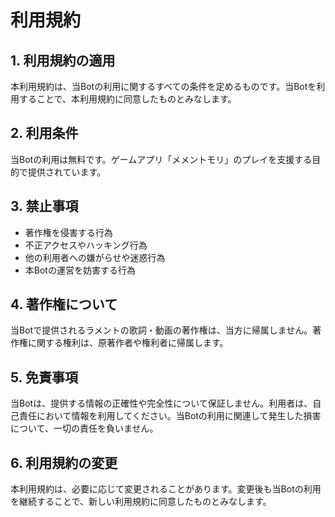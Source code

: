 # 利用規約

## 1. 利用規約の適用
本利用規約は、当Botの利用に関するすべての条件を定めるものです。当Botを利用することで、本利用規約に同意したものとみなします。

## 2. 利用条件
当Botの利用は無料です。ゲームアプリ「メメントモリ」のプレイを支援する目的で提供されています。

## 3. 禁止事項
- 著作権を侵害する行為
- 不正アクセスやハッキング行為
- 他の利用者への嫌がらせや迷惑行為
- 本Botの運営を妨害する行為

## 4. 著作権について
当Botで提供されるラメントの歌詞・動画の著作権は、当方に帰属しません。著作権に関する権利は、原著作者や権利者に帰属します。

## 5. 免責事項
当Botは、提供する情報の正確性や完全性について保証しません。利用者は、自己責任において情報を利用してください。当Botの利用に関連して発生した損害について、一切の責任を負いません。

## 6. 利用規約の変更
本利用規約は、必要に応じて変更されることがあります。変更後も当Botの利用を継続することで、新しい利用規約に同意したものとみなします。
